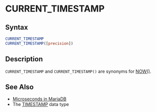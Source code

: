 # CURRENT_TIMESTAMP

## Syntax

```sql
CURRENT_TIMESTAMP
CURRENT_TIMESTAMP([precision])
```

## Description

`CURRENT_TIMESTAMP` and `CURRENT_TIMESTAMP()` are synonyms for [NOW()](/built-in-functions/date-time-functions/now).

## See Also

- [Microseconds in MariaDB](/built-in-functions/date-time-functions/microseconds-in-mariadb)
- The [TIMESTAMP](/columns-storage-engines-and-plugins/data-types/date-and-time-data-types/timestamp) data type